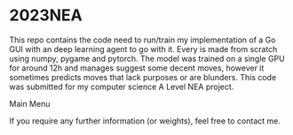 # 2023NEA
This repo contains the code need to run/train my implementation of a Go GUI with an deep learning agent to go with it. Every is made from scratch using numpy, pygame and pytorch. The model was trained on a single GPU for around 12h and manages suggest some decent moves, however it sometimes predicts moves that lack purposes or are blunders. This code was submitted for my computer science A Level NEA project. 

Main Menu

If you require any further information (or weights), feel free to contact me.
